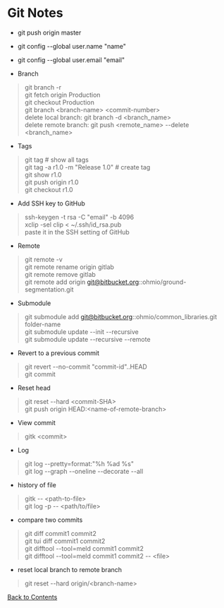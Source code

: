 # Git Notes

* git push origin master
* git config --global user.name "name"
* git config --global user.email "email"

* Branch
> git branch -r\
> git fetch origin Production\
> git checkout Production\
> git branch \<branch-name> \<commit-number>\
> delete local branch: git branch -d \<branch_name>\
> delete remote branch: git push \<remote_name> --delete \<branch_name>

* Tags
> git tag # show all tags\
> git tag -a r1.0 -m "Release 1.0" # create tag\
> git show r1.0\
> git push origin r1.0\
> git checkout r1.0

* Add SSH key to GitHub
> ssh-keygen -t rsa -C "email" -b 4096\
> xclip -sel clip < ~/.ssh/id_rsa.pub\
> paste it in the SSH setting of GitHub

* Remote
> git remote -v\
> git remote rename origin gitlab\
> git remote remove gitlab\
> git remote add origin git@bitbucket.org::ohmio/ground-segmentation.git

* Submodule
> git submodule add git@bitbucket.org::ohmio/common_libraries.git folder-name\
> git submodule update --init --recursive\
> git submodule update --recursive --remote

* Revert to a previous commit
> git revert --no-commit "commit-id"..HEAD\
> git commit

* Reset head
> git reset --hard \<commit-SHA>\
> git push origin HEAD:\<name-of-remote-branch>

* View commit
> gitk \<commit>

* Log
> git log --pretty=format:"%h %ad %s"\
> git log --graph --oneline --decorate --all

* history of file
> gitk -- \<path-to-file>\
> git log -p -- \<path/to/file>

* compare two commits
> git diff commit1 commit2\
> git tui diff commit1 commit2\
> git difftool --tool=meld commit1 commit2\
> git difftool --tool=meld commit1 commit2 -- \<file>

* reset local branch to remote branch
> git reset --hard origin/\<branch-name>

[Back to Contents](../README.md)
